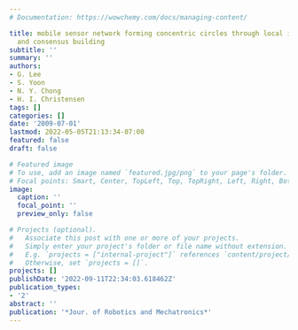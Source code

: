 ```yaml
---
# Documentation: https://wowchemy.com/docs/managing-content/

title: mobile sensor network forming concentric circles through local interaction
  and consensus building
subtitle: ''
summary: ''
authors:
- G. Lee
- S. Yoon
- N. Y. Chong
- H. I. Christensen
tags: []
categories: []
date: '2009-07-01'
lastmod: 2022-05-05T21:13:34-07:00
featured: false
draft: false

# Featured image
# To use, add an image named `featured.jpg/png` to your page's folder.
# Focal points: Smart, Center, TopLeft, Top, TopRight, Left, Right, BottomLeft, Bottom, BottomRight.
image:
  caption: ''
  focal_point: ''
  preview_only: false

# Projects (optional).
#   Associate this post with one or more of your projects.
#   Simply enter your project's folder or file name without extension.
#   E.g. `projects = ["internal-project"]` references `content/project/deep-learning/index.md`.
#   Otherwise, set `projects = []`.
projects: []
publishDate: '2022-09-11T22:34:03.618462Z'
publication_types:
- '2'
abstract: ''
publication: '*Jour. of Robotics and Mechatronics*'
---
```

